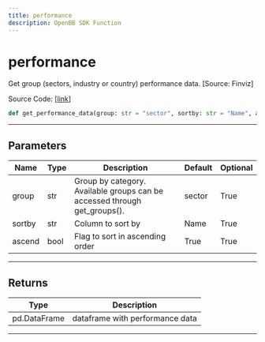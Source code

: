```yaml
---
title: performance
description: OpenBB SDK Function
---
```


# performance

Get group (sectors, industry or country) performance data. [Source: Finviz]

Source Code: [[link](https://github.com/OpenBB-finance/OpenBBTerminal/tree/main/openbb_terminal/economy/finviz_model.py#L112)]
```python
def get_performance_data(group: str = "sector", sortby: str = "Name", ascend: bool = True) -> pd.DataFrame
```
---
## Parameters
| Name | Type | Description | Default | Optional |
| ---- | ---- | ----------- | ------- | -------- |
| group | str | Group by category. Available groups can be accessed through get_groups(). | sector | True |
| sortby | str | Column to sort by | Name | True |
| ascend | bool | Flag to sort in ascending order | True | True |

---
## Returns
| Type | Description |
| ---- | ----------- |
| pd.DataFrame | dataframe with performance data |
---
